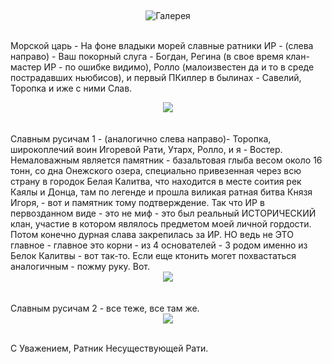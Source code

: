 &nbsp;

<p style='text-align: center'>
    <img src="/img/tit_gallery.jpg" alt='Галерея' />
</p>

<br>Морской царь - На фоне владыки морей славные ратники ИР - (слева
направо) - Ваш покорный слуга - Богдан, Регина (в свое время клан-мастер ИР - по
ошибке видимо), Ролло (малоизвестен да и то в среде пострадавших ньюбисов), и
первый ПКиллер в былинах - Савелий, Торопка и иже с ними Слав.
<center>
<a href="/gallery/ir/ir1.jpg"><img border=0 src="/gallery/ir/ir1_sm.jpg"></a>
</center>
<br>
<br>Славным русичам 1 - (аналогично слева направо)-
Торопка, широкоплечий воин Игоревой Рати, Утарх, Ролло, и я - Востер.
Немаловажным является памятник - базальтовая глыба весом около 16 тонн, со дна
Онежского озера, специально привезенная через всю страну в городок Белая
Калитва, что находится в месте соития рек Каялы и Донца, там по легенде и прошла
виликая ратная битва Князя Игоря, - вот и памятник тому подтверждение.
Так что ИР в первозданном виде - это не миф - это был реальный ИСТОРИЧЕСКИЙ
клан, участие в котором являлось предметом моей личной гордости. Потом конечно
дурная слава закрепилась за ИР. НО ведь не ЭТО главное - главное это корни - из
4 основателей - 3 родом именно из Белок Калитвы - вот так-то. Если еще ктонить
могет похвастаться аналогичным - пожму руку. Вот.

<center>
<a href="/gallery/ir/ir2.jpg"><img border=0 src="/gallery/ir/ir2_sm.jpg"></a>
</center>
<br>
<br>Славным русичам 2 - все теже, все там же.
<center>
<a href="/gallery/ir/ir3.jpg"><img border=0 src="/gallery/ir/ir3_sm.jpg"></a>
</center>
<br>
<p>С Уважением, Ратник Несуществующей Рати.</p>